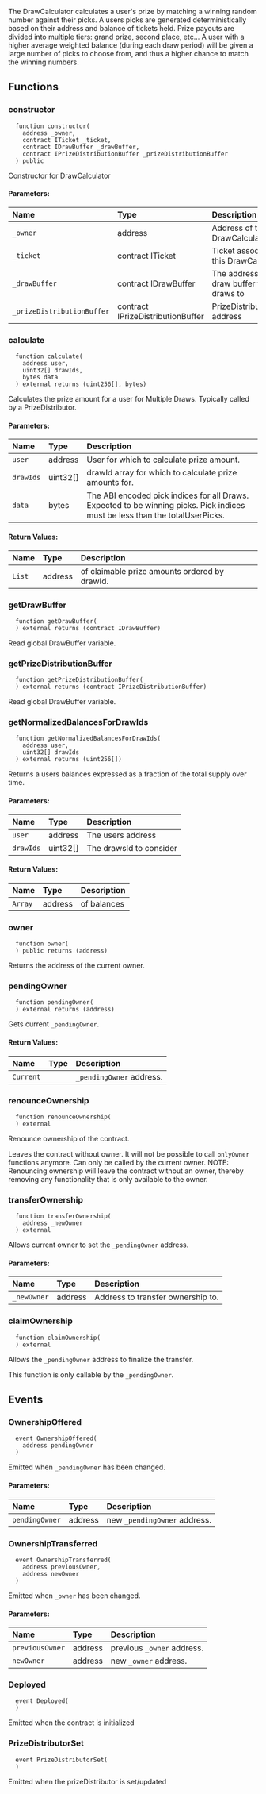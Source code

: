 The DrawCalculator calculates a user's prize by matching a winning random number against
their picks. A users picks are generated deterministically based on their address and balance
of tickets held. Prize payouts are divided into multiple tiers: grand prize, second place, etc...
A user with a higher average weighted balance (during each draw period) will be given a large number of
picks to choose from, and thus a higher chance to match the winning numbers.

## Functions

### constructor

```solidity
  function constructor(
    address _owner,
    contract ITicket _ticket,
    contract IDrawBuffer _drawBuffer,
    contract IPrizeDistributionBuffer _prizeDistributionBuffer
  ) public
```

Constructor for DrawCalculator

#### Parameters:

| Name                       | Type                              | Description                                     |
| :------------------------- | :-------------------------------- | :---------------------------------------------- |
| `_owner`                   | address                           | Address of the DrawCalculator owner             |
| `_ticket`                  | contract ITicket                  | Ticket associated with this DrawCalculator      |
| `_drawBuffer`              | contract IDrawBuffer              | The address of the draw buffer to push draws to |
| `_prizeDistributionBuffer` | contract IPrizeDistributionBuffer | PrizeDistributionBuffer address                 |

### calculate

```solidity
  function calculate(
    address user,
    uint32[] drawIds,
    bytes data
  ) external returns (uint256[], bytes)
```

Calculates the prize amount for a user for Multiple Draws. Typically called by a PrizeDistributor.

#### Parameters:

| Name      | Type     | Description                                                                                                                  |
| :-------- | :------- | :--------------------------------------------------------------------------------------------------------------------------- |
| `user`    | address  | User for which to calculate prize amount.                                                                                    |
| `drawIds` | uint32[] | drawId array for which to calculate prize amounts for.                                                                       |
| `data`    | bytes    | The ABI encoded pick indices for all Draws. Expected to be winning picks. Pick indices must be less than the totalUserPicks. |

#### Return Values:

| Name   | Type    | Description                                   |
| :----- | :------ | :-------------------------------------------- |
| `List` | address | of claimable prize amounts ordered by drawId. |

### getDrawBuffer

```solidity
  function getDrawBuffer(
  ) external returns (contract IDrawBuffer)
```

Read global DrawBuffer variable.

### getPrizeDistributionBuffer

```solidity
  function getPrizeDistributionBuffer(
  ) external returns (contract IPrizeDistributionBuffer)
```

Read global DrawBuffer variable.

### getNormalizedBalancesForDrawIds

```solidity
  function getNormalizedBalancesForDrawIds(
    address user,
    uint32[] drawIds
  ) external returns (uint256[])
```

Returns a users balances expressed as a fraction of the total supply over time.

#### Parameters:

| Name      | Type     | Description             |
| :-------- | :------- | :---------------------- |
| `user`    | address  | The users address       |
| `drawIds` | uint32[] | The drawsId to consider |

#### Return Values:

| Name    | Type    | Description |
| :------ | :------ | :---------- |
| `Array` | address | of balances |

### owner

```solidity
  function owner(
  ) public returns (address)
```

Returns the address of the current owner.

### pendingOwner

```solidity
  function pendingOwner(
  ) external returns (address)
```

Gets current `_pendingOwner`.

#### Return Values:

| Name      | Type | Description              |
| :-------- | :--- | :----------------------- |
| `Current` |      | `_pendingOwner` address. |

### renounceOwnership

```solidity
  function renounceOwnership(
  ) external
```

Renounce ownership of the contract.

Leaves the contract without owner. It will not be possible to call
`onlyOwner` functions anymore. Can only be called by the current owner.
NOTE: Renouncing ownership will leave the contract without an owner,
thereby removing any functionality that is only available to the owner.

### transferOwnership

```solidity
  function transferOwnership(
    address _newOwner
  ) external
```

Allows current owner to set the `_pendingOwner` address.

#### Parameters:

| Name        | Type    | Description                       |
| :---------- | :------ | :-------------------------------- |
| `_newOwner` | address | Address to transfer ownership to. |

### claimOwnership

```solidity
  function claimOwnership(
  ) external
```

Allows the `_pendingOwner` address to finalize the transfer.

This function is only callable by the `_pendingOwner`.

## Events

### OwnershipOffered

```solidity
  event OwnershipOffered(
    address pendingOwner
  )
```

Emitted when `_pendingOwner` has been changed.

#### Parameters:

| Name           | Type    | Description                  |
| :------------- | :------ | :--------------------------- |
| `pendingOwner` | address | new `_pendingOwner` address. |

### OwnershipTransferred

```solidity
  event OwnershipTransferred(
    address previousOwner,
    address newOwner
  )
```

Emitted when `_owner` has been changed.

#### Parameters:

| Name            | Type    | Description                |
| :-------------- | :------ | :------------------------- |
| `previousOwner` | address | previous `_owner` address. |
| `newOwner`      | address | new `_owner` address.      |

### Deployed

```solidity
  event Deployed(
  )
```

Emitted when the contract is initialized

### PrizeDistributorSet

```solidity
  event PrizeDistributorSet(
  )
```

Emitted when the prizeDistributor is set/updated
